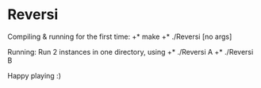 # Reversi

Compiling & running for the first time:
+* make
+* ./Reversi [no args]

Running:
Run 2 instances in one directory, using
+* ./Reversi A
+* ./Reversi B

Happy playing :)
